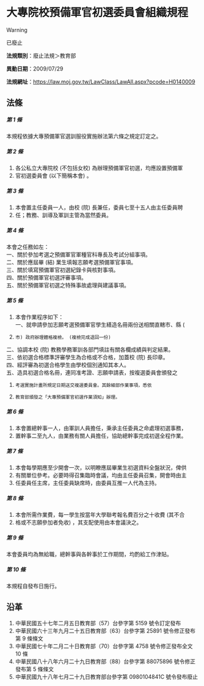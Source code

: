 # 大專院校預備軍官初選委員會組織規程


> [!WARNING]
> 已廢止


**法規類別**：廢止法規＞教育部

**異動日期**：2009/07/29  

**法規網址**：https://law.moj.gov.tw/LawClass/LawAll.aspx?pcode=H0140009



## 法條
##### 第 1 條
本規程依據大專預備軍官選訓服役實施辦法第六條之規定訂定之。

##### 第 2 條
1. 各公私立大專院校 (不包括女校) 為辦理預備軍官初選，均應設置預備軍
1. 官初選委員會 (以下簡稱本會) 。

##### 第 3 條
1. 本會置主任委員一人，由校 (院) 長兼任，委員七至十五人由主任委員聘
1. 任；教務、訓導及軍訓主管為當然委員。

##### 第 4 條
本會之任務如左：  
一、關於參加考選之預備軍官軍種官科專長及考試分組事項。  
二、關於應屆畢 (結) 業生填報志願考選預備軍官事項。  
三、關於填寫預備軍官初選紀錄卡與核對事項。  
四、關於預備軍官初選評審事項。  
五、關於預備軍官初選之特殊事故處理與建議事項。

##### 第 5 條
1. 本會作業程序如下：  
一、就申請參加志願考選預備軍官學生繕造名冊兩份送相關直轄市、縣 (
1.     市) 政府辦理體格複檢。 (複檢完成退回一份)  
二、協調本校 (院) 教務學務軍訓各部門填註有關各欄成績與判定結果。  
三、依初選合格標準評審學生為合格或不合格，加蓋校 (院) 長印章。  
四、經評審為初選合格學生由學校個別通知其本人。  
五、造具初選合格名冊，連同准考證、志願申請表，按複選委員會頒發之
1.     考選實施計畫所規定日期送交複選委員會。其餘細部作業事項，悉依
1.     教育部頒發之「大專預備軍官初選作業須知」辦理。

##### 第 6 條
1. 本會置總幹事一人，由軍訓人員擔任，秉承主任委員之命處理初選事務，
1. 置幹事二至九人，由業務有關人員擔任，協助總幹事完成初選全程作業。

##### 第 7 條
1. 本會每學期應至少開會一次，以明瞭應屆畢業生初選資料全盤狀況，俾供
1. 有關單位參考。必要時得召集臨時會議，均由主任委員召集，開會時由主
1. 任委員任主席，主任委員缺席時，由委員互推一人代為主持。

##### 第 8 條
1. 本會所需作業費，每一學生按當年大學聯考報名費百分之十收費 (其不合
1. 格或不志願參加者免收) ，其支配使用由本會議決之。

##### 第 9 條
本會委員均為無給職，總幹事與各幹事於工作期間，均酌給工作津貼。

##### 第 10 條
本規程自發布日施行。

## 沿革
1. 中華民國五十七年二月五日教育部（57）台參字第 5159 號令訂定發布
1. 中華民國六十三年九月二十五日教育部（63）台參字第 25891  號令修正發布第 9  條條文
1. 中華民國七十年二月二十日教育部（70）台參字第 4758 號令修正發布全文 10 條
1. 中華民國八十八年六月二十九日教育部（88）台參字第 88075896 號令修正發布第 5  條條文
1. 中華民國九十八年七月二十九日教育部台參字第 0980104841C  號令發布廢止
